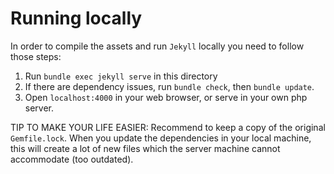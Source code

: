 # Running locally

In order to compile the assets and run `Jekyll` locally you need to follow those steps:

1. Run `bundle exec jekyll serve` in this directory
2. If there are dependency issues, run `bundle check`, then `bundle update`.
3. Open `localhost:4000` in your web browser, or serve in your own php server.


TIP TO MAKE YOUR LIFE EASIER:
Recommend to keep a copy of the original `Gemfile.lock`. When you update the dependencies in your local machine, this will create a lot of new files which the server machine cannot accommodate (too outdated).